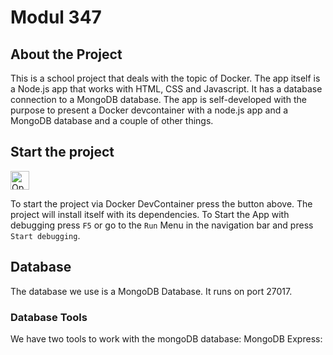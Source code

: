 # Modul 347

## About the Project
This is a school project that deals with the topic of Docker. The app itself is a Node.js app that works with HTML, CSS and Javascript. It has a database connection to a MongoDB database. The app is self-developed with the purpose to present a Docker devcontainer with a node.js app and a MongoDB database and a couple of other things.

## Start the project

<a href="https://vscode.dev/redirect?url=vscode://ms-vscode-remote.remote-containers/cloneInVolume?url=https://github.com/levin-fankhauser/modul-347.git">
  <img 
    src="https://img.shields.io/badge/Open_in-DevContainer-blue?logo=visual-studio-code" 
    alt="Open in DevContainer" 
    height="30"
  >
</a>

To start the project via Docker DevContainer press the button above. The project will install itself with its dependencies. To Start the App with debugging press ``F5`` or go to the ``Run`` Menu in the navigation bar and press ``Start debugging``.

## Database
The database we use is a MongoDB Database. It runs on port 27017.

### Database Tools
We have two tools to work with the mongoDB database: 
MongoDB Express:
